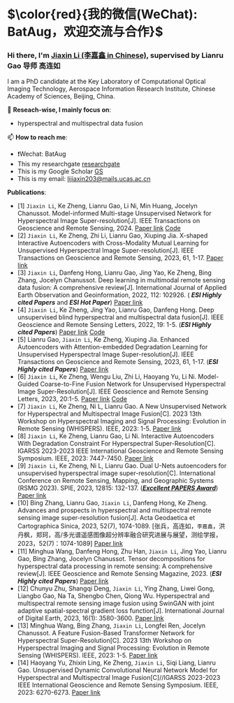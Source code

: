 # $\color{red}{我的微信(WeChat): BatAug，欢迎交流与合作}$
### Hi there, I'm [Jiaxin Li (李嘉鑫 in Chinese)]([https://yimiandai.work/](https://scholar.google.com/citations?user=aSPDpmgAAAAJ&hl=zh-CN)), supervised by Lianru Gao 导师 高连如

I am a PhD candidate at the Key Laboratory of Computational Optical Imaging Technology, Aerospace Information Research Institute, Chinese Academy of Sciences, Beijing, China.

🔭 **Reseach-wise, I mainly focus on**:
- hyperspectral and multispectral data fusion

📫 **How to reach me**:
- ❗Wechat: BatAug
- This my researchgate [researchgate](https://www.researchgate.net/profile/Li-Jiaxin-20)
- This is my Google Scholar [GS](https://scholar.google.com/citations?user=aSPDpmgAAAAJ&hl=zh-CN)
- This is my email: lijiaxin203@mails.ucas.ac.cn


**Publications**:
+  [1] `Jiaxin Li`, Ke Zheng, Lianru Gao, Li Ni, Min Huang, Jocelyn Chanussot.  Model-informed Multi-stage Unsupervised Network for Hyperspectral Image Super-resolution[J]. IEEE Transactions on Geoscience and Remote Sensing, 2024. [Paper link](https://ieeexplore.ieee.org/document/10504844) [Code](https://github.com/JiaxinLiCAS/M2U-Net)
+  [2] `Jiaxin Li`, Ke Zheng, Zhi Li, Lianru Gao, Xiuping Jia. X-shaped Interactive Autoencoders with Cross-Modality Mutual Learning for Unsupervised Hyperspectral Image Super-resolution[J]. IEEE Transactions on Geoscience and Remote Sensing, 2023, 61, 1-17. [Paper link](https://ieeexplore.ieee.org/document/10197521)
+  [3] `Jiaxin Li`, Danfeng Hong, Lianru Gao, Jing Yao, Ke Zheng, Bing Zhang, Jocelyn Chanussot. Deep learning in multimodal remote sensing data fusion: A comprehensive review[J]. International Journal of Applied Earth Observation and Geoinformation, 2022, 112: 102926. ( ***ESI Highly  cited  Papers*** and ***ESI  Hot  Paper***) [Paper link](https://www.sciencedirect.com/science/article/pii/S1569843222001248?via%3Dihub)
+  [4] `Jiaxin Li`, Ke Zheng, Jing Yao, Lianru Gao, Danfeng Hong. Deep unsupervised blind hyperspectral and multispectral data fusion[J]. IEEE Geoscience and Remote Sensing Letters, 2022, 19: 1-5. (***ESI Highly cited Papers***) [Paper link](https://ieeexplore.ieee.org/document/9714360) [Code](https://github.com/JiaxinLiCAS/UDALN_GRSL)
+ [5] Lianru Gao, `Jiaxin Li`, Ke Zheng, Xiuping Jia. Enhanced Autoencoders with Attention-embedded Degradation Learning for Unsupervised Hyperspectral Image Super-resolution[J]. IEEE Transactions on Geoscience and Remote Sensing, 2023, 61, 1-17. (***ESI Highly cited Papers***) [Paper link](https://ieeexplore.ieee.org/document/9714360)
+ [6] `Jiaxin Li`, Ke Zheng, Wengu Liu, Zhi Li, Haoyang Yu, Li Ni. Model-Guided Coarse-to-Fine Fusion Network for Unsupervised Hyperspectral Image Super-Resolution[J]. IEEE Geoscience and Remote Sensing Letters, 2023, 20:1-5. [Paper link](https://ieeexplore.ieee.org/document/10233913) [Code](https://github.com/JiaxinLiCAS/UMC2FF_GRSL)
+ [7] `Jiaxin Li`, Ke Zheng, Ni L, Lianru Gao. A New Unsupervised Network for Hyperspectral and Multispectral Image Fusion[C]. 2023 13th Workshop on Hyperspectral Imaging and Signal Processing: Evolution in Remote Sensing (WHISPERS). IEEE, 2023: 1-5. [Paper link](https://ieeexplore.ieee.org/abstract/document/10430798)
+ [8] `Jiaxin Li`,  Ke Zheng, Lianru Gao, Li Ni. Interactive Autoencoders With Degradation Constraint For Hyperspectral Super-Resolution[C]. IGARSS 2023-2023 IEEE International Geoscience and Remote Sensing Symposium. IEEE, 2023: 7447-7450. [Paper link]()
+ [9] `Jiaxin Li`, Ke Zheng, Ni L, Lianru Gao. Dual U-Nets autoencoders for unsupervised hyperspectral image super-resolution[C]. International Conference on Remote Sensing, Mapping, and Geographic Systems (RSMG 2023). SPIE, 2023, 12815: 132-137. ([***Excellent PAPERS Award***](https://iao.henu.edu.cn/info/1558/7108.htm)) [Paper link](https://www.spiedigitallibrary.org/conference-proceedings-of-spie/12815/128150J/Dual-U-Nets-autoencoders-for-unsupervised-hyperspectral-image-super-resolution/10.1117/12.3010344.short)
+ [10] Bing Zhang, Lianru Gao, `Jiaxin Li`, Danfeng Hong, Ke Zheng. Advances and prospects in hyperspectral and multispectral remote sensing image super-resolution fusion[J]. Acta Geodaetica et Cartographica Sinica, 2023, 52(7), 1074-1089.
[张兵，高连如，`李嘉鑫`，洪丹枫，郑珂，高/多光谱遥感图像超分辨率融合研究进展与展望，测绘学报，2023，52(7)：1074-1089] [Paper link](http://xb.chinasmp.com/CN/10.11947/j.AGCS.2023.20220499)
+ [11] Minghua Wang, Danfeng Hong, Zhu Han, `Jiaxin Li`, Jing Yao, Lianru Gao, Bing Zhang, Jocelyn Chanussot. Tensor decompositions for hyperspectral data processing in remote sensing: A comprehensive review[J]. IEEE Geoscience and Remote Sensing Magazine, 2023.  (***ESI Highly cited Papers***) [Paper link](https://ieeexplore.ieee.org/document/10035509)
+ [12] Chunyu Zhu, Shangqi Deng,  `Jiaxin Li`, Ying Zhang, Liwei Gong, Liangbo Gao, Na Ta, Shengbo Chen, Qiong Wu. Hyperspectral and multispectral remote sensing image fusion using SwinGAN with joint adaptive spatial-spectral gradient loss function[J]. International Journal of Digital Earth, 2023, 16(1): 3580-3600. [Paper link](https://www.tandfonline.com/doi/full/10.1080/17538947.2023.2253206)
+ [13] Minghua Wang, Bing Zhang, `Jiaxin Li`, Longfei Ren, Jocelyn Chanussot. A Feature Fusion-Based Transformer Network for Hyperspectral Super-Resolution[C]. 2023 13th Workshop on Hyperspectral Imaging and Signal Processing: Evolution in Remote Sensing (WHISPERS). IEEE, 2023: 1-5. [Paper link](https://ieeexplore.ieee.org/abstract/document/10430564)
+ [14] Haoyang Yu, Zhixin Ling, Ke Zheng, `Jiaxin Li`, Siqi Liang, Lianru Gao. Unsupervised Dynamic Convolutional Neural Network Model for Hyperspectral and Multispectral Image Fusion[C]//IGARSS 2023-2023 IEEE International Geoscience and Remote Sensing Symposium. IEEE, 2023: 6270-6273. [Paper link](https://ieeexplore.ieee.org/abstract/document/10282786)


<!--
**JiaxinLiCAS/JiaxinLiCAS** is a ✨ _special_ ✨ repository because its `README.md` (this file) appears on your GitHub profile.

Here are some ideas to get you started:

- 🔭 I’m currently working on ...
- 🌱 I’m currently learning ...
- 👯 I’m looking to collaborate on ...
- 🤔 I’m looking for help with ...
- 💬 Ask me about ...
- 📫 How to reach me: ...
- 😄 Pronouns: ...
- ⚡ Fun fact: ...
-->
